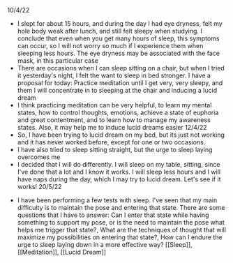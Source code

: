 10/4/22
- I slept for about 15 hours, and during the day I had eye dryness, felt my hole body weak after lunch, and still felt sleepy when studying. I conclude that even when you get many hours of sleep, this symptoms can occur, so I will not worry so much if I experience them when sleeping less hours. The eye dryness may be associated with the face mask, in this particular case
- There are occasions when I can sleep sitting on a chair, but when I tried it yesterday's night, I felt the want to sleep in bed stronger. I have a proposal for today: Practice meditation until I get very, very sleepy, and them I will concentrate in to sleeping at the chair and inducing a lucid dream
- I think practicing meditation can be very helpful, to learn my mental states, how to control thoughts, emotions, achieve a state of euphoria and great contentment, and to learn how to manage my awareness states. Also, it may help me to induce lucid dreams easier
12/4/22
- So, I have been trying to lucid dream on my bed, but its just not working and it has never worked before, except for one or two occasions.
- I have also tried to sleep sitting straight, but the urge to sleep laying overcomes me
- I decided that I will do differently. I will sleep on my table, sitting, since I've done that a lot and I know it works. I will sleep less hours and I will have naps during the day, which I may try to lucid dream. Let's see if it works!
20/5/22
* I have been performing a few tests with sleep. I've seen that my main difficulty is to maintain the pose and entering that state. There are some questions that I have to answer: Can I enter that state while having something to support my pose, or is the need to maintain the pose what helps me trigger that state?, What are the techniques of thought that will maximize my possibilities on entering that state?, How can I endure the urge to sleep laying down in a more effective way?
[[Sleep]], [[Meditation]], [[Lucid Dream]]
